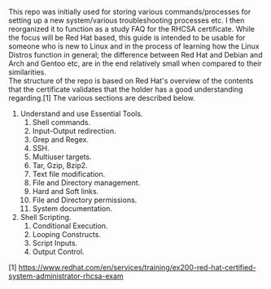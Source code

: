 This repo was initially used for storing various commands/processes for setting up a new system/various troubleshooting processes etc. I then reorganized it to function as a study FAQ for the RHCSA certificate. While the focus will be Red Hat based, this guide is intended to be usable for someone who is new to Linux and in the process of learning how the Linux Distros function in general; the difference between Red Hat and Debian and Arch and Gentoo etc, are in the end relatively small when compared to their similarities.  
The structure of the repo is based on Red Hat's overview of the contents that the certificate validates that the holder has a good understanding regarding.[1] The various sections are described below.

1. Understand and use Essential Tools.
   1. Shell commands.  
   2. Input-Output redirection.
   3. Grep and Regex.
   4. SSH.
   5. Multiuser targets.
   6. Tar, Gzip, Bzip2.
   7. Text file modification.
   8. File and Directory management.
   9. Hard and Soft links.
   10. File and Directory permissions.
   11. System documentation.
2. Shell Scripting.
   1. Conditional Execution.
   2. Looping Constructs.
   3. Script Inputs.
   4. Output Control. 


[1] https://www.redhat.com/en/services/training/ex200-red-hat-certified-system-administrator-rhcsa-exam
